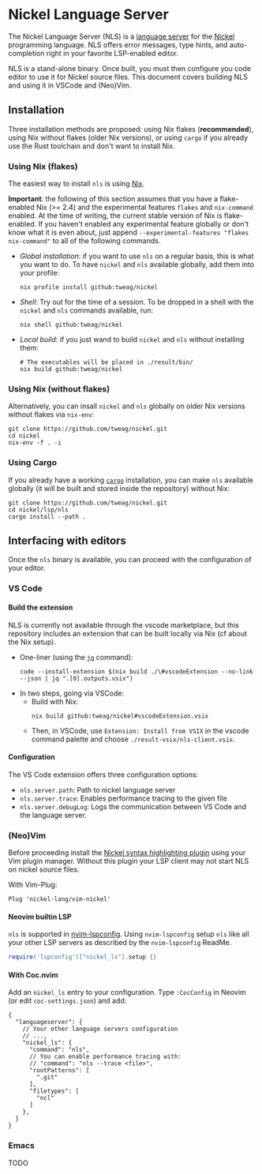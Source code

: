# Nickel Language Server

The Nickel Language Server (NLS) is a [language
server](https://en.wikipedia.org/wiki/Language_Server_Protocol) for the
[Nickel](https://www.nickel-lang.org/) programming language. NLS offers error
messages, type hints, and auto-completion right in your favorite LSP-enabled
editor.

NLS is a stand-alone binary. Once built, you must then configure you code editor
to use it for Nickel source files. This document covers building NLS and using
it in VSCode and (Neo)Vim.

## Installation

Three installation methods are proposed: using Nix flakes (**recommended**),
using Nix without flakes (older Nix versions), or using `cargo` if you already
use the Rust toolchain and don't want to install Nix.

### Using Nix (flakes)

The easiest way to install `nls` is using [Nix](https://nixos.org/).

**Important**: the following of this section assumes that you have a flake-enabled
Nix (>= 2.4) and the experimental features `flakes` and `nix-command` enabled.
At the time of writing, the current stable version of Nix is flake-enabled. If
you haven't enabled any experimental feature globally or don't know what it is
even about, just append `--experimental-features "flakes nix-command"` to all of
the following commands.

- *Global installation*: if you want to use `nls` on a regular basis, this is
  what you want to do. To have `nickel` and `nls` available globally, add them
  into your profile:
  ```
  nix profile install github:tweag/nickel
  ```
- *Shell*: Try out for the time of a session. To be dropped in a shell with the
  `nickel` and `nls` commands available, run:
  ```
  nix shell github:tweag/nickel
  ```
- *Local build*: if you just wand to build `nickel`
  and `nls` without installing them:
  ```
  # The executables will be placed in ./result/bin/
  nix build github:tweag/nickel
  ```

### Using Nix (without flakes)

Alternatively, you can insall `nickel` and `nls` globally on older Nix versions
without flakes via `nix-env`:

```
git clone https://github.com/tweag/nickel.git
cd nickel
nix-env -f . -i
```

### Using Cargo

If you already have a working [`cargo`](https://doc.rust-lang.org/cargo/) installation, you can make `nls` available
globally (it will be built and stored inside the repository) without
Nix:

```
git clone https://github.com/tweag/nickel.git
cd nickel/lsp/nls
cargo install --path .
```

## Interfacing with editors

Once the `nls` binary is available, you can proceed with the configuration of
your editor.

### VS Code

#### Build the extension

NLS is currently not available through the vscode marketplace, but this
repository includes an extension that can be built locally via Nix (cf []()
about the Nix setup).

- One-liner (using the [`jq`](https://stedolan.github.io/jq/) command):
  ```
  code --install-extension $(nix build ./\#vscodeExtension --no-link --json | jq ".[0].outputs.vsix")
  ```
- In two steps, going via VSCode:
  - Build with Nix:
    ```
    nix build github:tweag/nickel#vscodeExtension.vsix
    ```
  - Then, in VSCode, use `Extension: Install from VSIX` in the vscode command
    palette and choose `./result-vsix/nls-client.vsix`.

#### Configuration

The VS Code extension offers three configuration options: 

- `nls.server.path`: Path to nickel language server
- `nls.server.trace`: Enables performance tracing to the given file
- `nls.server.debugLog`: Logs the communication between VS Code and the language server.

### (Neo)Vim

Before proceeding install the [Nickel syntax highlighting plugin](https://github.com/nickel-lang/vim-nickel) using your Vim plugin manager.
Without this plugin your LSP client may not start NLS on nickel source files.

With Vim-Plug:
```vim
Plug 'nickel-lang/vim-nickel'
```

#### Neovim builtin LSP

`nls` is supported in
[nvim-lspconfig](https://github.com/neovim/nvim-lspconfig). Using
`nvim-lspconfig` setup `nls` like all your other LSP servers as described by the
`nvim-lspconfig` ReadMe.

```lua
require('lspconfig')["nickel_ls"].setup {}
```

#### With Coc.nvim

Add an `nickel_ls` entry to your configuration. Type `:CocConfig` in Neovim (or edit `coc-settings.json`) and add:

```
{
  "languageserver": {
    // Your other language servers configuration
    // ...,
    "nickel_ls": {
      "command": "nls",
      // You can enable performance tracing with:
      // "command": "nls --trace <file>",
      "rootPatterns": [
        ".git"
      ],
      "filetypes": [
        "ncl"
      ]
    },
  }
}
```

### Emacs

TODO
